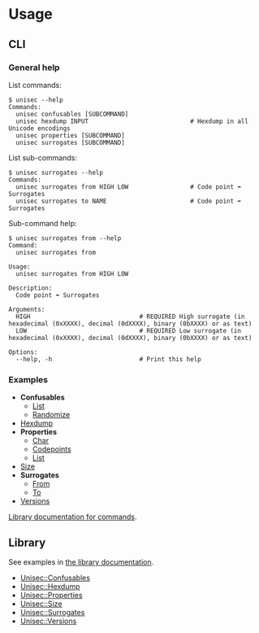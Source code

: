 # Usage

## CLI

### General help

List commands:

```
$ unisec --help
Commands:
  unisec confusables [SUBCOMMAND]
  unisec hexdump INPUT                            # Hexdump in all Unicode encodings
  unisec properties [SUBCOMMAND]
  unisec surrogates [SUBCOMMAND]
```

List sub-commands:

```
$ unisec surrogates --help
Commands:
  unisec surrogates from HIGH LOW                 # Code point ⬅️ Surrogates
  unisec surrogates to NAME                       # Code point ➡️ Surrogates
```

Sub-command help:

```
$ unisec surrogates from --help
Command:
  unisec surrogates from

Usage:
  unisec surrogates from HIGH LOW

Description:
  Code point ⬅️ Surrogates

Arguments:
  HIGH                              # REQUIRED High surrogate (in hexadecimal (0xXXXX), decimal (0dXXXX), binary (0bXXXX) or as text)
  LOW                               # REQUIRED Low surrogate (in hexadecimal (0xXXXX), decimal (0dXXXX), binary (0bXXXX) or as text)

Options:
  --help, -h                        # Print this help
```

### Examples

- **Confusables**
  - [List](https://acceis.github.io/unisec/yard/Unisec/CLI/Commands/Confusables/List)
  - [Randomize](https://acceis.github.io/unisec/yard/Unisec/CLI/Commands/Confusables/Randomize)
- [Hexdump](https://acceis.github.io/unisec/yard/Unisec/CLI/Commands/Hexdump)
- **Properties**
  - [Char](https://acceis.github.io/unisec/yard/Unisec/CLI/Commands/Properties/Char)
  - [Codepoints](https://acceis.github.io/unisec/yard/Unisec/CLI/Commands/Properties/Codepoints)
  - [List](https://acceis.github.io/unisec/yard/Unisec/CLI/Commands/Properties/List)
- [Size](https://acceis.github.io/unisec/yard/Unisec/CLI/Commands/Size)
- **Surrogates**
  - [From](https://acceis.github.io/unisec/yard/Unisec/CLI/Commands/Surrogates/From)
  - [To](https://acceis.github.io/unisec/yard/Unisec/CLI/Commands/Surrogates/To)
- [Versions](https://acceis.github.io/unisec/yard/Unisec/CLI/Commands/Versions)

[Library documentation for commands](https://acceis.github.io/unisec/yard/Unisec/CLI/Commands).

## Library

See examples in [the library documentation](https://acceis.github.io/unisec/yard/Unisec).

- [Unisec::Confusables](https://acceis.github.io/unisec/yard/Unisec/Confusables)
- [Unisec::Hexdump](https://acceis.github.io/unisec/yard/Unisec/Hexdump)
- [Unisec::Properties](https://acceis.github.io/unisec/yard/Unisec/Properties)
- [Unisec::Size](https://acceis.github.io/unisec/yard/Unisec/Size)
- [Unisec::Surrogates](https://acceis.github.io/unisec/yard/Unisec/Surrogates)
- [Unisec::Versions](https://acceis.github.io/unisec/yard/Unisec/Versions)
